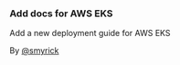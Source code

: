 ### Add docs for AWS EKS

Add a new deployment guide for AWS EKS

By [@smyrick](https://github.com/smyrick)
